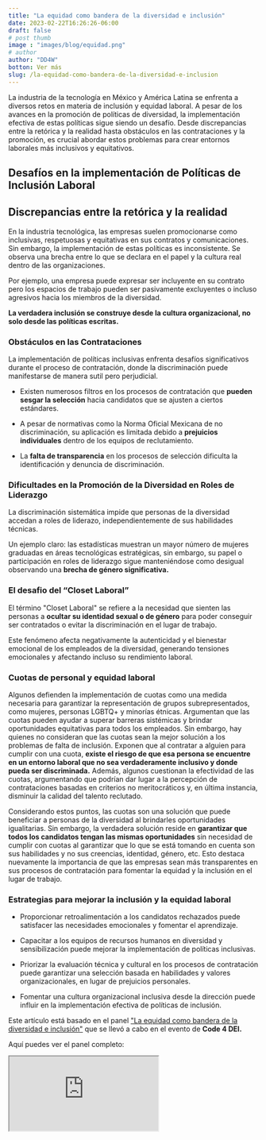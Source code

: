 ```yaml
---
title: "La equidad como bandera de la diversidad e inclusión"
date: 2023-02-22T16:26:26-06:00
draft: false
# post thumb
image : "images/blog/equidad.png"
# author
author: "DD4W" 
botton: Ver más
slug: /la-equidad-como-bandera-de-la-diversidad-e-inclusion
---
```


La industria de la tecnología en México y América Latina se enfrenta a diversos retos en materia de inclusión y equidad laboral. A pesar de los avances en la promoción de políticas de diversidad, la implementación efectiva de estas políticas sigue siendo un desafío. Desde discrepancias entre la retórica y la realidad hasta obstáculos en las contrataciones y la promoción, es crucial abordar estos problemas para crear entornos laborales más inclusivos y equitativos.

## Desafíos en la implementación de Políticas de Inclusión Laboral

## Discrepancias entre la retórica y la realidad

En la industria tecnológica, las empresas suelen promocionarse como inclusivas, respetuosas y equitativas en sus contratos y comunicaciones. Sin embargo, la implementación de estas políticas es inconsistente. Se observa una brecha entre lo que se declara en el papel y la cultura real dentro de las organizaciones.

Por ejemplo, una empresa puede expresar ser incluyente en su contrato pero los espacios de trabajo pueden ser pasivamente excluyentes o incluso agresivos hacia los miembros de la diversidad.

**La verdadera inclusión se construye desde la cultura organizacional, no solo desde las políticas escritas.**

### Obstáculos en las Contrataciones

La implementación de políticas inclusivas enfrenta desafíos significativos durante el proceso de contratación, donde la discriminación puede manifestarse de manera sutil pero perjudicial.

* Existen numerosos filtros en los procesos de contratación que **pueden sesgar la selección** hacia candidatos que se ajusten a ciertos estándares.

* A pesar de normativas como la Norma Oficial Mexicana de no discriminación, su aplicación es limitada debido a **prejuicios individuales** dentro de los equipos de reclutamiento.

* La **falta de transparencia** en los procesos de selección dificulta la identificación y denuncia de discriminación.

### Dificultades en la Promoción de la Diversidad en Roles de Liderazgo

La discriminación sistemática impide que personas de la diversidad accedan a roles de liderazo, independientemente de sus habilidades técnicas.

Un ejemplo claro: las estadísticas muestran un mayor número de mujeres graduadas en áreas tecnológicas estratégicas, sin embargo, su papel o participación en roles de liderazgo sigue manteniéndose como desigual observando una **brecha de género significativa.**

### El desafio del “Closet Laboral”

El término "Closet Laboral" se refiere a la necesidad que sienten las personas a **ocultar su identidad sexual o de género** para poder conseguir ser contratados o evitar la discriminación en el lugar de trabajo.

Este fenómeno afecta negativamente la autenticidad y el bienestar emocional de los empleados de la diversidad, generando tensiones emocionales y afectando incluso su rendimiento laboral.

### Cuotas de personal y equidad laboral

Algunos defienden la implementación de cuotas como una medida necesaria para garantizar la representación de grupos subrepresentados, como mujeres, personas LGBTQ+ y minorías étnicas. Argumentan que las cuotas pueden ayudar a superar barreras sistémicas y brindar oportunidades equitativas para todos los empleados. Sin embargo, hay quienes no consideran que las cuotas sean la mejor solución a los problemas de falta de inclusión. Exponen que al contratar a alguien para cumplir con una cuota, **existe el riesgo de que esa persona se encuentre en un entorno laboral que no sea verdaderamente inclusivo y donde pueda ser discriminada.** Además, algunos cuestionan la efectividad de las cuotas, argumentando que podrían dar lugar a la percepción de contrataciones basadas en criterios no meritocráticos y, en última instancia, disminuir la calidad del talento reclutado.

Considerando estos puntos, las cuotas son una solución que puede beneficiar a personas de la diversidad al brindarles oportunidades igualitarias. Sin embargo, la verdadera solución reside en **garantizar que todos los candidatos tengan las mismas oportunidades** sin necesidad de cumplir con cuotas al garantizar que lo que se está tomando en cuenta son sus habilidades y no sus creencias, identidad, género, etc. Esto destaca nuevamente la importancia de que las empresas sean más transparentes en sus procesos de contratación para fomentar la equidad y la inclusión en el lugar de trabajo.

### Estrategias para mejorar la inclusión y la equidad laboral

* Proporcionar retroalimentación a los candidatos rechazados puede satisfacer las necesidades emocionales y fomentar el aprendizaje.

* Capacitar a los equipos de recursos humanos en diversidad y sensibilización puede mejorar la implementación de políticas inclusivas.

* Priorizar la evaluación técnica y cultural en los procesos de contratación puede garantizar una selección basada en habilidades y valores organizacionales, en lugar de prejuicios personales.

* Fomentar una cultura organizacional inclusiva desde la dirección puede influir en la implementación efectiva de políticas de inclusión.
 

Este artículo está basado en el panel ["La equidad como bandera de la diversidad e inclusión"](https://code4dei.com/sessions/2023/panel/) que se llevó a cabo en el evento de **Code 4 DEI.**

Aquí puedes ver el panel completo:

<div class="embed-responsive embed-responsive-16by9">
  <iframe class="embed-responsive-item" src="https://www.youtube.com/embed/djmCWy0gZbU?si=5zlmwQwmvQzcxe9A" allowfullscreen></iframe>
</div>